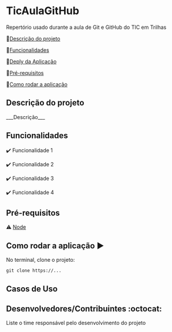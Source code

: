 # TicAulaGitHub
Repertório usado durante a aula de Git e GitHub do TIC em Trilhas

🔸[Descrição do projeto](#descrição-do-projeto)

🔸[Funcionalidades](#funcionalidades)

🔸[Deply da Aplicação](#deploy-da-aplicacao-dash)

🔸[Pré-requisitos](#pré-requisitos)

🔸[Como rodar a aplicação](#como-rodar-a-aplicação-aroow_forward)

## Descrição do projeto

<p aling="justify">
  ___Descrição___
</p>

## Funcionalidades

✔️ Funcionalidade 1

✔️ Funcionalidade 2

✔️ Funcionalidade 3

✔️ Funcionalidade 4

## Pré-requisitos

⚠️ [Node](#https://nodejs.org/pt)

## Como rodar a aplicação ▶️

No terminal, clone o projeto:
```
git clone https://...
```

## Casos de Uso

## Desenvolvedores/Contribuintes :octocat:

Liste o time responsável pelo desenvolvimento do projeto

